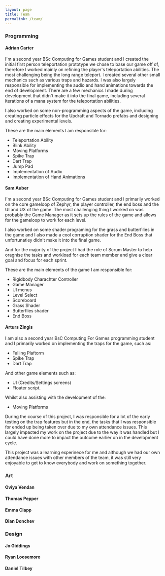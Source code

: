 ```yaml
---
layout: page
title: Team
permalink: /team/
---
```


### Programming

#### Adrian Carter

I'm a second year BSc Computing for Games student and I created the initial first person teleportation prototype we chose to base our game off of, therefore I worked mainly on refining the player's teleportation abilities. The most challenging being the long range teleport. I created several other small mechanics such as various traps and hazards. I was also largely responsible for implementing the audio and hand animations towards the end of development. There are a few mechanics I made during development that didn't make it into the final game, including several iterations of a mana system for the teleportation abilities.

I also worked on some non-programming aspects of the game, including creating particle effects for the Updraft and Tornado prefabs and designing and creating experimental levels.

These are the main elements I am responsible for:
- Teleportation Ability
- Blink Ability
- Moving Platforms
- Spike Trap
- Dart Trap
- Jump Pad
- Implementation of Audio
- Implementation of Hand Animations

#### Sam Auber

I'm a second year BSc Computing for Games student and I primarily worked on the core gameloop of Zephyr, the player controller, the end boss and the UI and UX of the game. The most challenging thing I worked on was probably the Game Manager as it sets up the rules of the game and allows for the gameloop to work for each level.

I also worked on some shader programing for the grass and butterfilies in the game and I also made a cool corruption shader for the End Boss that unfortunatley didn't make it into the final game.

And for the majority of the project I had the role of Scrum Master to help oragnise the tasks and workload for each team member and give a clear goal and focus for each sprint.

These are the main elements of the game I am responsible for:
- Rigidbody Charachter Controller
- Game Manager
- UI menus
- Level Select
- Scoreboard
- Grass Shader
- Butterflies shader
- End Boss


#### Arturs Zingis

I am also a second year BsC Computing For Games programming student and I primarily worked on implementing the traps for the game, such as:
- Falling Plaftorm
- Spike Trap
- Dart Trap

And other game elements such as:
- UI (Credits/Settings screens)
- Floater script.

Whilst also assisting with the development of the:
- Moving Platforms

During the course of this project, I was responsible for a lot of the early testing on the trap features but in the end, the tasks that I was responsible for ended up being taken over due to my own attendance issues. This largely impacted my work on the project due to the way it was handled but I could have done more to impact the outcome earlier on in the development cycle. 

This project was a learning experinece for me and although we had our own attendance issues with other members of the team, it was still very enjoyable to get to know everybody and work on something together.


### Art

#### Oviya Vendan

#### Thomas Pepper

#### Emma Clapp

#### Dian Donchev



### Design

#### Jo Giddings

#### Ryan Loosemore

#### Daniel Tilbey

